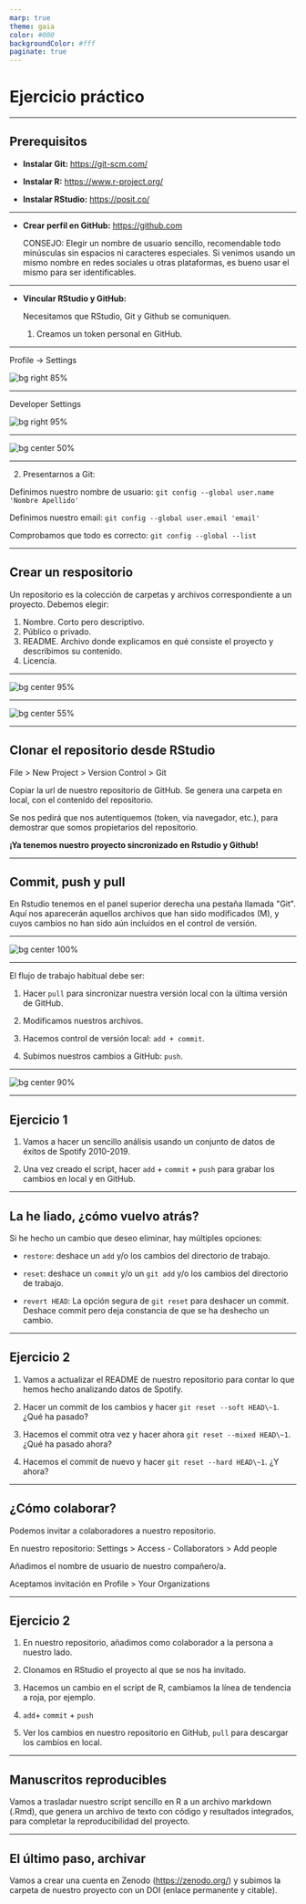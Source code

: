```yaml
---
marp: true
theme: gaia
color: #000
backgroundColor: #fff
paginate: true
---
```


<!--_paginate: false -->

<!--_class: lead -->

# Ejercicio práctico

---

## Prerequisitos

- **Instalar Git:** https://git-scm.com/

- **Instalar R:** https://www.r-project.org/

- **Instalar RStudio:** https://posit.co/

---

- **Crear perfil en GitHub:** https://github.com

    CONSEJO: Elegir un nombre de usuario sencillo, recomendable todo minúsculas sin espacios ni caracteres especiales. Si venimos usando un mismo nombre en redes sociales u otras plataformas, es bueno usar el mismo para ser identificables.

---

- **Vincular RStudio y GitHub:**

    Necesitamos que RStudio, Git y Github se comuniquen.

    1. Creamos un token personal en GitHub.
    
---

Profile -> Settings

![bg right 85%](img/vincular_git_rstudio/paso1_git.png)

---

Developer Settings

![bg right 95%](img/vincular_git_rstudio/paso2.png)

---

![bg center 50%](img/vincular_git_rstudio/paso3_git.png)

---

2.  Presentarnos a Git:

Definimos nuestro nombre de usuario:
`git config --global user.name 'Nombre Apellido'`

Definimos nuestro email:
`git config --global user.email 'email'` 

Comprobamos que todo es correcto:
`git config --global --list`

---

## Crear un respositorio

Un repositorio es la colección de carpetas y archivos correspondiente a un proyecto. Debemos elegir:

1. Nombre. Corto pero descriptivo.
2. Público o privado.
3. README. Archivo donde explicamos en qué consiste el proyecto y describimos su contenido.
4. Licencia.

---

![bg center 95%](img/crear_repositorio/git_repositorio1.png)

---

![bg center 55%](img/crear_repositorio/git_repositorio2.png)

---

## Clonar el repositorio desde RStudio

File \> New Project \> Version Control \> Git

Copiar la url de nuestro repositorio de GitHub. Se genera una carpeta en local, con el contenido del repositorio.

Se nos pedirá que nos autentiquemos (token, vía navegador, etc.), para demostrar que somos propietarios del repositorio.

**¡Ya tenemos nuestro proyecto sincronizado en Rstudio y Github!**

---

## Commit, push y pull

En Rstudio tenemos en el panel superior derecha una pestaña llamada "Git". Aquí nos aparecerán aquellos archivos que han sido modificados (M), y cuyos cambios no han sido aún incluidos en el control de versión.

---

![bg center 100%](img/commit_push_pull.png)

---

El flujo de trabajo habitual debe ser:

1. Hacer `pull` para sincronizar nuestra versión local con la última versión de GitHub.

2. Modificamos nuestros archivos.

3. Hacemos control de versión local: `add + commit`.

4. Subimos nuestros cambios a GitHub: `push`.

---

![bg center 90%](img/cambios_commit.png)

---

## Ejercicio 1

1. Vamos a hacer un sencillo análisis usando un conjunto de datos de éxitos de Spotify 2010-2019.

2. Una vez creado el script, hacer `add` + `commit` + `push` para grabar los cambios en local y en GitHub.

---
## La he liado, ¿cómo vuelvo atrás?

Si he hecho un cambio que deseo eliminar, hay múltiples opciones:

- `restore`: deshace un `add` y/o los cambios del directorio de trabajo.

- `reset`: deshace un `commit` y/o un `git add` y/o los cambios del directorio de trabajo.

- `revert HEAD`: La opción segura de `git reset` para deshacer un commit. Deshace commit pero deja constancia de que se ha deshecho un cambio.

---

## Ejercicio 2

1.  Vamos a actualizar el README de nuestro repositorio para contar lo que hemos hecho analizando datos de Spotify.

2.  Hacer un commit de los cambios y hacer `git reset --soft HEAD\~1`. ¿Qué ha pasado?

3.  Hacemos el commit otra vez y hacer ahora `git reset --mixed HEAD\~1`. ¿Qué ha pasado ahora?

4.  Hacemos el commit de nuevo y hacer `git reset --hard HEAD\~1`. ¿Y ahora?

---

## ¿Cómo colaborar?

Podemos invitar a colaboradores a nuestro repositorio.

En nuestro repositorio: Settings \> Access - Collaborators \> Add people

Añadimos el nombre de usuario de nuestro compañero/a.

Aceptamos invitación en Profile \> Your Organizations

---

## Ejercicio 2

1. En nuestro repositorio, añadimos como colaborador a la persona a nuestro lado.

2. Clonamos en RStudio el proyecto al que se nos ha invitado.

3. Hacemos un cambio en el script de R, cambiamos la línea de tendencia a roja, por ejemplo.

4. `add`+ `commit` + `push`

5. Ver los cambios en nuestro repositorio en GitHub, `pull` para descargar los cambios en local.

---

## Manuscritos reproducibles

Vamos a trasladar nuestro script sencillo en R a un archivo markdown (.Rmd), que genera un archivo de texto con código y resultados integrados, para completar la reproducibilidad del proyecto.

---

## El último paso, archivar

Vamos a crear una cuenta en Zenodo (https://zenodo.org/) y subimos la carpeta de nuestro proyecto con un DOI (enlace permanente y citable).